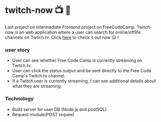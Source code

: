 # twitch-now :tv: :movie_camera:
Last project on intermediate Frontend project on FreeCodeCamp. Twitch-now is an web application where a user can search for online/offlife channels on Twtich.tv. Click [here]() to check it out now :stuck_out_tongue: !

### user story
+ User can see whether Free Code Camp is currently streaming on Twitch.tv.
+ User can click the status output and be sent directly to the Free Code Camp's Twitch.tv channel.
+ If a Twitch user is currently streaming, I can see additional details about what they are streaming.

### Technology
+ Build server for user DB (Node.js and postSQL)
+ Request module/POST request 
